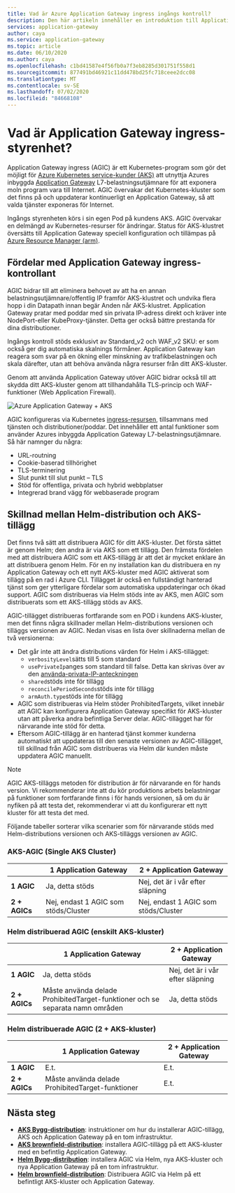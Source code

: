 ```yaml
---
title: Vad är Azure Application Gateway ingress ingångs kontroll?
description: Den här artikeln innehåller en introduktion till Application Gateway ingångs kontroll av kontrollanten.
services: application-gateway
author: caya
ms.service: application-gateway
ms.topic: article
ms.date: 06/10/2020
ms.author: caya
ms.openlocfilehash: c1bd41587e4f56fb0a7f3eb8285d301751f558d1
ms.sourcegitcommit: 877491bd46921c11dd478bd25fc718ceee2dcc08
ms.translationtype: MT
ms.contentlocale: sv-SE
ms.lasthandoff: 07/02/2020
ms.locfileid: "84668108"
---
```

# <a name="what-is-application-gateway-ingress-controller"></a>Vad är Application Gateway ingress-styrenhet?
Application Gateway ingress (AGIC) är ett Kubernetes-program som gör det möjligt för [Azure Kubernetes service-kunder (AKS)](https://azure.microsoft.com/services/kubernetes-service/) att utnyttja Azures inbyggda [Application Gateway](https://azure.microsoft.com/services/application-gateway/) L7-belastningsutjämnare för att exponera moln program vara till Internet. AGIC övervakar det Kubernetes-kluster som det finns på och uppdaterar kontinuerligt en Application Gateway, så att valda tjänster exponeras för Internet.

Ingångs styrenheten körs i sin egen Pod på kundens AKS. AGIC övervakar en delmängd av Kubernetes-resurser för ändringar. Status för AKS-klustret översätts till Application Gateway speciell konfiguration och tillämpas på [Azure Resource Manager (arm)](https://docs.microsoft.com/azure/azure-resource-manager/resource-group-overview).

## <a name="benefits-of-application-gateway-ingress-controller"></a>Fördelar med Application Gateway ingress-kontrollant
AGIC bidrar till att eliminera behovet av att ha en annan belastningsutjämnare/offentlig IP framför AKS-klustret och undvika flera hopp i din Datapath innan begär Anden når AKS-klustret. Application Gateway pratar med poddar med sin privata IP-adress direkt och kräver inte NodePort-eller KubeProxy-tjänster. Detta ger också bättre prestanda för dina distributioner.

Ingångs kontroll stöds exklusivt av Standard_v2 och WAF_v2 SKU: er som också ger dig automatiska skalnings förmåner. Application Gateway kan reagera som svar på en ökning eller minskning av trafikbelastningen och skala därefter, utan att behöva använda några resurser från ditt AKS-kluster.

Genom att använda Application Gateway utöver AGIC bidrar också till att skydda ditt AKS-kluster genom att tillhandahålla TLS-princip och WAF-funktioner (Web Application Firewall).

![Azure Application Gateway + AKS](./media/application-gateway-ingress-controller-overview/architecture.png)

AGIC konfigureras via Kubernetes [ingress-resursen](https://kubernetes.io/docs/user-guide/ingress/), tillsammans med tjänsten och distributioner/poddar. Det innehåller ett antal funktioner som använder Azures inbyggda Application Gateway L7-belastningsutjämnare. Så här namnger du några:
  - URL-routning
  - Cookie-baserad tillhörighet
  - TLS-terminering
  - Slut punkt till slut punkt – TLS
  - Stöd för offentliga, privata och hybrid webbplatser
  - Integrerad brand vägg för webbaserade program

## <a name="difference-between-helm-deployment-and-aks-add-on"></a>Skillnad mellan Helm-distribution och AKS-tillägg
Det finns två sätt att distribuera AGIC för ditt AKS-kluster. Det första sättet är genom Helm; den andra är via AKS som ett tillägg. Den främsta fördelen med att distribuera AGIC som ett AKS-tillägg är att det är mycket enklare än att distribuera genom Helm. För en ny installation kan du distribuera en ny Application Gateway och ett nytt AKS-kluster med AGIC aktiverat som tillägg på en rad i Azure CLI. Tillägget är också en fullständigt hanterad tjänst som ger ytterligare fördelar som automatiska uppdateringar och ökad support. AGIC som distribueras via Helm stöds inte av AKS, men AGIC som distribuerats som ett AKS-tillägg stöds av AKS. 

AGIC-tillägget distribueras fortfarande som en POD i kundens AKS-kluster, men det finns några skillnader mellan Helm-distributions versionen och tilläggs versionen av AGIC. Nedan visas en lista över skillnaderna mellan de två versionerna: 
  - Det går inte att ändra distributions värden för Helm i AKS-tillägget:
    - `verbosityLevel`sätts till 5 som standard
    - `usePrivateIp`anges som standard till false. Detta kan skrivas över av den [använda-privata-IP-anteckningen](ingress-controller-annotations.md#use-private-ip)
    - `shared`stöds inte för tillägg 
    - `reconcilePeriodSeconds`stöds inte för tillägg
    - `armAuth.type`stöds inte för tillägg
  - AGIC som distribueras via Helm stöder ProhibitedTargets, vilket innebär att AGIC kan konfigurera Application Gateway specifikt för AKS-kluster utan att påverka andra befintliga Server delar. AGIC-tillägget har för närvarande inte stöd för detta. 
  - Eftersom AGIC-tillägg är en hanterad tjänst kommer kunderna automatiskt att uppdateras till den senaste versionen av AGIC-tillägget, till skillnad från AGIC som distribueras via Helm där kunden måste uppdatera AGIC manuellt. 

> [!NOTE]
> AGIC AKS-tilläggs metoden för distribution är för närvarande en för hands version. Vi rekommenderar inte att du kör produktions arbets belastningar på funktioner som fortfarande finns i för hands versionen, så om du är nyfiken på att testa det, rekommenderar vi att du konfigurerar ett nytt kluster för att testa det med. 

Följande tabeller sorterar vilka scenarier som för närvarande stöds med Helm-distributions versionen och AKS-tilläggs versionen av AGIC. 

### <a name="aks-add-on-agic-single-aks-cluster"></a>AKS-AGIC (Single AKS Cluster)
|                  |1 Application Gateway |2 + Application Gateway |
|------------------|---------|--------|
|**1 AGIC**|Ja, detta stöds |Nej, det är i vår efter släpning |
|**2 + AGICs**|Nej, endast 1 AGIC som stöds/Cluster |Nej, endast 1 AGIC som stöds/Cluster |

### <a name="helm-deployed-agic-single-aks-cluster"></a>Helm distribuerad AGIC (enskilt AKS-kluster)
|                  |1 Application Gateway |2 + Application Gateway |
|------------------|---------|--------|
|**1 AGIC**|Ja, detta stöds |Nej, det är i vår efter släpning |
|**2 + AGICs**|Måste använda delade ProhibitedTarget-funktioner och se separata namn områden |Ja, detta stöds |

### <a name="helm-deployed-agic-2-aks-clusters"></a>Helm distribuerade AGIC (2 + AKS-kluster)
|                  |1 Application Gateway |2 + Application Gateway |
|------------------|---------|--------|
|**1 AGIC**|E.t. |E.t. |
|**2 + AGICs**|Måste använda delade ProhibitedTarget-funktioner |E.t. |

## <a name="next-steps"></a>Nästa steg
- [**AKS Bygg-distribution**](tutorial-ingress-controller-add-on-new.md): instruktioner om hur du installerar AGIC-tillägg, AKS och Application Gateway på en tom infrastruktur.
- [**AKS brownfield-distribution**](tutorial-ingress-controller-add-on-existing.md): installera AGIC-tillägg på ett AKS-kluster med en befintlig Application Gateway.
- [**Helm Bygg-distribution**](ingress-controller-install-new.md): installera AGIC via Helm, nya AKS-kluster och nya Application Gateway på en tom infrastruktur.
- [**Helm brownfield-distribution**](ingress-controller-install-existing.md): Distribuera AGIC via Helm på ett befintligt AKS-kluster och Application Gateway.


